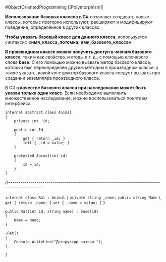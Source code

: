 #ObjectOrientedProgramming 
[[Polymorphism]]

**Использование базовых классов в C#** позволяет создавать новые классы, которые повторно используют, расширяют и модифицируют поведение, определённое в других классах. 

**Чтобы указать базовый класс для данного класса**, используется синтаксис **«имя_класса_потомка: имя_базового_класса»**. 

**В производном классе можно получить доступ к членам базового класса**, таким как свойства, методы и т. д., с помощью ключевого слова **base**. С его помощью можно вызвать метод базового класса, который был переопределён другим методом в производном классе, а также указать, какой конструктор базового класса следует вызвать при создании экземпляра производного класса. 

В C# **в качестве базового класса при наследовании может быть указан только один класс**. Если необходимо выполнить множественное наследование, можно воспользоваться понятием интерфейса.

    internal abstract class Animal
    {
        private int _id;

        public int Id
        {
            get { return _id; }
            init { _id = value; }
        }

        protected Animal(int id)
        {
            Id = id;
        }
    }

//-----------------------------------------------------------------------------------------------

`internal class Rat : Animal`
`{`
	`private string _name;`
	`public string Name`
	`{`
		`get { return _name; }`
		`set { _name = value; }`
	`}`

	public Rat(int id, string name) : base(id)
    {
        Name = name;
    }

    ~Rat()
	{
        Console.WriteLine("Деструктор вызван.");
    }
`}`